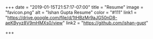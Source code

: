 +++
date = "2019-01-15T21:57:17-07:00"
title = "Resume"
image = "favicon.png"
alt = "Ishan Gupta Resume"
color = "#111"
link1 = "https://drive.google.com/file/d/1tHBzMr9aJG50nD8-aeKByyz8V9mHMXs0/view"
link2 = "https://github.com/ishan-gupt"

+++
